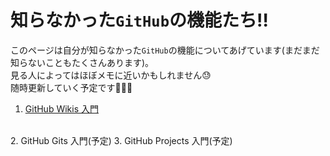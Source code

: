 # 知らなかった`GitHub`の機能たち:bangbang:
このページは自分が知らなかった`GitHub`の機能についてあげています(まだまだ知らないこともたくさんあります)。  
見る人によってはほぼメモに近いかもしれません:sweat:  
随時更新していく予定です:dash::dash::dash:

1. [GitHub Wikis 入門](https://github.com/mtsh0/GitHub-functions-i-didint-know/wiki/GitHub-Wikis-%E5%85%A5%E9%96%80)
<br>
2. GitHub Gits 入門(予定)
3. GitHub Projects 入門(予定)
